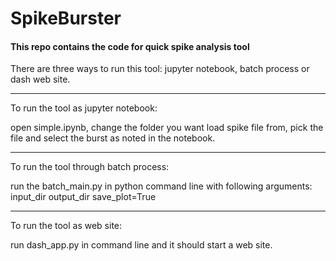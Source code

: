 # SpikeBurster

#### This repo contains the code for quick spike analysis tool 

There are three ways to run this tool: jupyter notebook, batch process or dash web site.

___
To run the tool as jupyter notebook:

open simple.ipynb, change the folder you want load spike file from, pick the file and select the burst as noted in the notebook.

___
To run the tool through batch process:

run the batch_main.py in python command line with following arguments:
    input_dir 
    output_dir 
    save_plot=True 
    
___
To run the tool as web site:

run dash_app.py in command line and it should start a web site.
